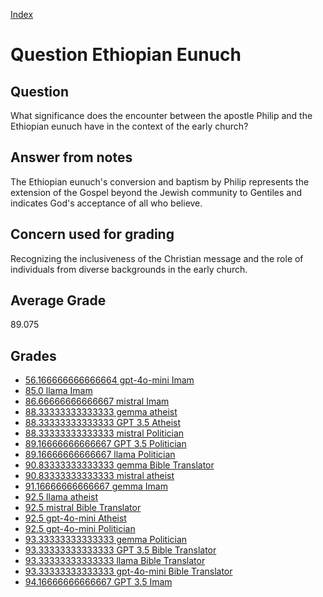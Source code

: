 
[Index](../../index.md)
# Question Ethiopian Eunuch
## Question
What significance does the encounter between the apostle Philip and the Ethiopian eunuch have in the context of the early church?

## Answer from notes
The Ethiopian eunuch's conversion and baptism by Philip represents the extension of the Gospel beyond the Jewish community to Gentiles and indicates God's acceptance of all who believe.

## Concern used for grading
Recognizing the inclusiveness of the Christian message and the role of individuals from diverse backgrounds in the early church.

## Average Grade
89.075

## Grades
 * [56.166666666666664 gpt-4o-mini Imam](../answers/gpt-4o-mini_Imam/Ethiopian_Eunuch.md)
 * [85.0 llama Imam](../answers/llama_Imam/Ethiopian_Eunuch.md)
 * [86.66666666666667 mistral Imam](../answers/mistral_Imam/Ethiopian_Eunuch.md)
 * [88.33333333333333 gemma atheist](../answers/gemma_atheist/Ethiopian_Eunuch.md)
 * [88.33333333333333 GPT 3.5 Atheist](../answers/GPT_3.5_Atheist/Ethiopian_Eunuch.md)
 * [88.33333333333333 mistral Politician](../answers/mistral_Politician/Ethiopian_Eunuch.md)
 * [89.16666666666667 GPT 3.5 Politician](../answers/GPT_3.5_Politician/Ethiopian_Eunuch.md)
 * [89.16666666666667 llama Politician](../answers/llama_Politician/Ethiopian_Eunuch.md)
 * [90.83333333333333 gemma Bible Translator](../answers/gemma_Bible_Translator/Ethiopian_Eunuch.md)
 * [90.83333333333333 mistral atheist](../answers/mistral_atheist/Ethiopian_Eunuch.md)
 * [91.16666666666667 gemma Imam](../answers/gemma_Imam/Ethiopian_Eunuch.md)
 * [92.5 llama atheist](../answers/llama_atheist/Ethiopian_Eunuch.md)
 * [92.5 mistral Bible Translator](../answers/mistral_Bible_Translator/Ethiopian_Eunuch.md)
 * [92.5 gpt-4o-mini Atheist](../answers/gpt-4o-mini_Atheist/Ethiopian_Eunuch.md)
 * [92.5 gpt-4o-mini Politician](../answers/gpt-4o-mini_Politician/Ethiopian_Eunuch.md)
 * [93.33333333333333 gemma Politician](../answers/gemma_Politician/Ethiopian_Eunuch.md)
 * [93.33333333333333 GPT 3.5 Bible Translator](../answers/GPT_3.5_Bible_Translator/Ethiopian_Eunuch.md)
 * [93.33333333333333 llama Bible Translator](../answers/llama_Bible_Translator/Ethiopian_Eunuch.md)
 * [93.33333333333333 gpt-4o-mini Bible Translator](../answers/gpt-4o-mini_Bible_Translator/Ethiopian_Eunuch.md)
 * [94.16666666666667 GPT 3.5 Imam](../answers/GPT_3.5_Imam/Ethiopian_Eunuch.md)
